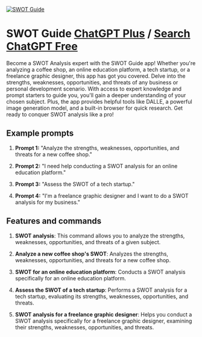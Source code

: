 
[![SWOT Guide](https://files.oaiusercontent.com/file-9QELQ6OB7Jd3YJbhZvizShhP?se=2123-10-18T20%3A13%3A30Z&sp=r&sv=2021-08-06&sr=b&rscc=max-age%3D31536000%2C%20immutable&rscd=attachment%3B%20filename%3D61ac3cb7-a13f-449c-85d1-6a7a70c92256.png&sig=Bo%2B75JH5cjZIkUSfscvqGzMBnX1gXN2lBBS3VYAVKAs%3D)](https://chat.openai.com/g/g-bWOx7Yv9T-swot-guide)

# SWOT Guide [ChatGPT Plus](https://chat.openai.com/g/g-bWOx7Yv9T-swot-guide) / [Search ChatGPT Free](https://gptcall.net/index.html#/?search=SWOT%20Guide)

Become a SWOT Analysis expert with the SWOT Guide app! Whether you're analyzing a coffee shop, an online education platform, a tech startup, or a freelance graphic designer, this app has got you covered. Delve into the strengths, weaknesses, opportunities, and threats of any business or personal development scenario. With access to expert knowledge and prompt starters to guide you, you'll gain a deeper understanding of your chosen subject. Plus, the app provides helpful tools like DALLE, a powerful image generation model, and a built-in browser for quick research. Get ready to conquer SWOT analysis like a pro!

## Example prompts

1. **Prompt 1:** "Analyze the strengths, weaknesses, opportunities, and threats for a new coffee shop."

2. **Prompt 2:** "I need help conducting a SWOT analysis for an online education platform."

3. **Prompt 3:** "Assess the SWOT of a tech startup."

4. **Prompt 4:** "I'm a freelance graphic designer and I want to do a SWOT analysis for my business."

## Features and commands

1. **SWOT analysis**: This command allows you to analyze the strengths, weaknesses, opportunities, and threats of a given subject.

2. **Analyze a new coffee shop's SWOT**: Analyzes the strengths, weaknesses, opportunities, and threats for a new coffee shop.

3. **SWOT for an online education platform**: Conducts a SWOT analysis specifically for an online education platform.

4. **Assess the SWOT of a tech startup**: Performs a SWOT analysis for a tech startup, evaluating its strengths, weaknesses, opportunities, and threats.

5. **SWOT analysis for a freelance graphic designer**: Helps you conduct a SWOT analysis specifically for a freelance graphic designer, examining their strengths, weaknesses, opportunities, and threats.


